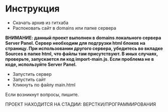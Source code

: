 # Инструкция

- Скачать архив из гитхаба
- Распоковать сайт в domains или папке сервера

**ВНИМАНИЕ: данный проект выполнен в domains локального сервера Server Panel. Сервер необходим для подгрузки html блоков на страницу. При использовании другого сервера, убедитесь во вкладке Sources в папке html, что файлы там присутствуют. В иных случаях, проверьте, запускается ли код import-main.js. Если проблема не в коде, используйте Server Panel.**
- Запустить сервер
- Запустить сайт
- Кликнуть по файлу main.html

Если возникнут вопросы, пишите.

ПРОЕКТ НАХОДИТСЯ НА СТАДИИ: ВЕРСТКИ/ПРОГРАММИРОВАНИЯ
